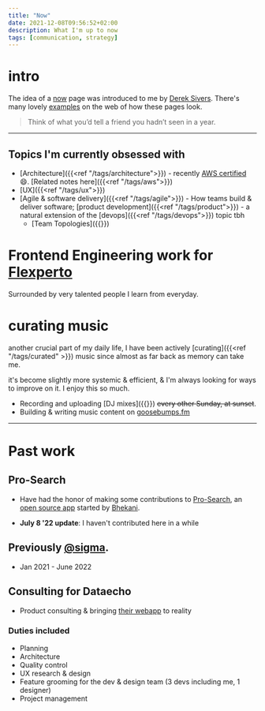 ```yaml
---
title: "Now"
date: 2021-12-08T09:56:52+02:00
description: What I'm up to now
tags: [communication, strategy]
---
```


# intro
The idea of a [now](https://nownownow.com/about) page was introduced to me by [Derek Sivers](https://sive.rs/now). There's many lovely [examples](https://nownownow.com/) on the web of how these pages look.

> Think of what you’d tell a friend you hadn’t seen in a year.

---

## Topics I'm currently obsessed with 
- [Architecture]({{<ref "/tags/architecture">}}) - recently [AWS certified](https://www.credly.com/badges/9342a916-83b2-489e-969a-aa43af8a0c77) 😄. [Related notes here]({{<ref "/tags/aws">}})
- [UX]({{<ref "/tags/ux">}})
- [Agile & software delivery]({{<ref "/tags/agile">}}) - How teams build & deliver software; [product development]({{<ref "/tags/product">}}) - a natural extension of the [devops]({{<ref "/tags/devops">}}) topic tbh
  - [Team Topologies]({{<ref team-topologies>}})


# Frontend Engineering work for [Flexperto](https://flexperto.com/en/)
Surrounded by very talented people I learn from everyday.

# curating music
another crucial part of my daily life, I have been actively [curating]({{<ref "/tags/curated" >}}) music since almost as far back as memory can take me.

it's become slightly more systemic & efficient, & I'm always looking for ways to improve on it. I enjoy this so much.

- Recording and uploading [DJ mixes]({{<ref mix>}}) ~~every other Sunday, at sunset~~.
- Building & writing music content on [goosebumps.fm](https://goosebumps.fm)


---
# Past work

## Pro-Search
- Have had the honor of making some contributions to [Pro-Search](https://pro-search.io), an [open source app](https://github.com/bhekanik/pro-search) started by [Bhekani](https://github.com/bhekanik).

- **July 8 '22 update**: I haven't contributed here in a while

## Previously [@sigma](https://sigmadigital.io/).
- Jan 2021 - June 2022

## Consulting for Dataecho
- Product consulting & bringing [their webapp](https://dataecho.org/) to reality

### Duties included
- Planning
- Architecture
- Quality control
- UX research & design
- Feature grooming for the dev & design team (3 devs including me, 1 designer)
- Project management